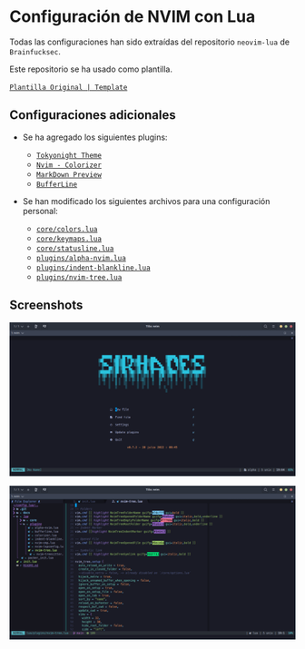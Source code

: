 # Configuración de NVIM con Lua

Todas las  configuraciones han sido extraídas del repositorio `neovim-lua` de `Brainfucksec`.

Este repositorio se ha usado como plantilla.

[`Plantilla Original | Template`](https://github.com/brainfucksec/neovim-lua)

## Configuraciones adicionales

 * Se ha agregado los siguientes plugins:

    + [`Tokyonight Theme`](https://github.com/folke/tokyonight.nvim)
    + [`Nvim - Colorizer`](https://github.com/norcalli/nvim-colorizer.lua)
    + [`MarkDown Preview`](https://github.com/iamcco/markdown-preview.nvim)
    + [`BufferLine`](https://github.com/akinsho/bufferline.nvim)

 * Se han modificado los siguientes archivos para una configuración personal:

    + [`core/colors.lua`](core/colors.lua)
    + [`core/keymaps.lua`](core/keymaps.lua)
    + [`core/statusline.lua`](core/statusline.lua)
    + [`plugins/alpha-nvim.lua`](plugins/alpha-nvim.lua)
    + [`plugins/indent-blankline.lua`](plugins/indent-blankline.lua)
    + [`plugins/nvim-tree.lua`](plugins/nvim-tree.lua)


## Screenshots

![Screenshot](docs/1.png)

![Screenshot](docs/2.png)

